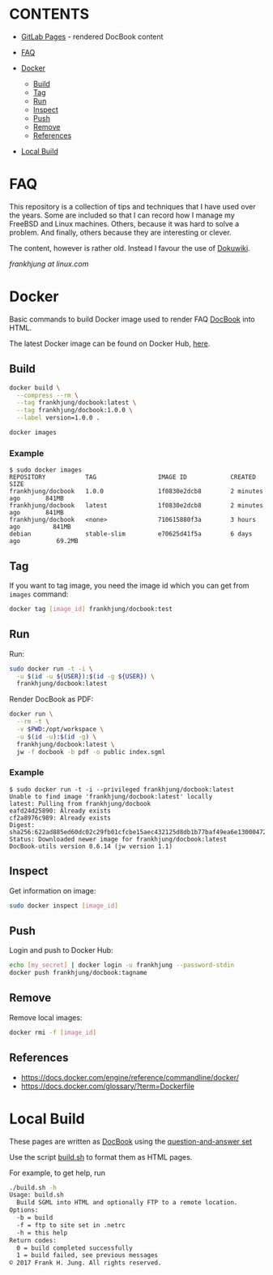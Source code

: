 # CONTENTS

* [GitLab Pages](https://frankhjung1.gitlab.io/faq) - rendered DocBook content

* [FAQ](README.md#faq)
* [Docker](README.md#docker)
   * [Build](README.md#build)
   * [Tag](README.md#tag)
   * [Run](README.md#run)
   * [Inspect](README.md#inspect)
   * [Push](README.md#push)
   * [Remove](README.md#remove)
   * [References](README.md#references)
* [Local Build](README.md#local-build)

# FAQ

This repository is a collection of tips and techniques that I have used over
the years. Some are included so that I can record how I manage my FreeBSD and
Linux machines. Others, because it was hard to solve a problem. And finally,
others because they are interesting or clever.

The content, however is rather old. Instead I favour the use of
[Dokuwiki](https://www.dokuwiki.org/dokuwiki#).

_frankhjung at linux.com_

# Docker

Basic commands to build Docker image used to render FAQ
[DocBook](https://docbook.org/) into HTML.

The latest Docker image can be found on Docker Hub,
[here](https://cloud.docker.com/repository/docker/frankhjung/docbook/general).

## Build

```bash
docker build \
  --compress --rm \
  --tag frankhjung/docbook:latest \
  --tag frankhjung/docbook:1.0.0 \
  --label version=1.0.0 .

docker images
```

### Example

```
$ sudo docker images
REPOSITORY           TAG                 IMAGE ID            CREATED             SIZE
frankhjung/docbook   1.0.0               1f0830e2dcb8        2 minutes ago       841MB
frankhjung/docbook   latest              1f0830e2dcb8        2 minutes ago       841MB
frankhjung/docbook   <none>              710615880f3a        3 hours ago         841MB
debian               stable-slim         e70625d41f5a        6 days ago          69.2MB
```

## Tag

If you want to tag image, you need the image id which you can get from `images`
command:

```bash
docker tag [image_id] frankhjung/docbook:test
```

## Run

Run:

```bash
sudo docker run -t -i \
  -u $(id -u ${USER}):$(id -g ${USER}) \
  frankhjung/docbook:latest
```

Render DocBook as PDF:

```bash
docker run \
  --rm -t \
  -v $PWD:/opt/workspace \
  -u $(id -u):$(id -g) \
  frankhjung/docbook:latest \
  jw -f docbook -b pdf -o public index.sgml
```

### Example

```
$ sudo docker run -t -i --privileged frankhjung/docbook:latest
Unable to find image 'frankhjung/docbook:latest' locally
latest: Pulling from frankhjung/docbook
eafd24d25890: Already exists
cf2a8976c989: Already exists
Digest: sha256:622ad885ed60dc02c29fb01cfcbe15aec432125d8db1b77baf49ea6e13000472
Status: Downloaded newer image for frankhjung/docbook:latest
DocBook-utils version 0.6.14 (jw version 1.1)
```

## Inspect

Get information on image:

```bash
sudo docker inspect [image_id]
```

## Push

Login and push to Docker Hub:

```bash
echo [my_secret] | docker login -u frankhjung --password-stdin
docker push frankhjung/docbook:tagname
```

## Remove

Remove local images:

```bash
docker rmi -f [image_id]
```

## References

* https://docs.docker.com/engine/reference/commandline/docker/
* https://docs.docker.com/glossary/?term=Dockerfile

# Local Build

These pages are written as [DocBook](http://www.docbook.org/) using the
[question-and-answer set](http://www.docbook.org/tdg/en/html/qandaset.html)

Use the script
[build.sh](https://github.com/frankhjung/faq/blob/master/build.sh) to format
them as HTML pages.

For example, to get help, run

```bash
./build.sh -h
Usage: build.sh
  Build SGML into HTML and optionally FTP to a remote location.
Options:
  -b = build
  -f = ftp to site set in .netrc
  -h = this help
Return codes:
  0 = build completed successfully
  1 = build failed, see previous messages
© 2017 Frank H. Jung. All rights reserved.
```
